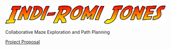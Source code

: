 ![Indi-Romi Jones](./stylized-title.png)

Collaborative Maze Exploration and Path Planning

[Project Proposal](./project-proposal.pdf)